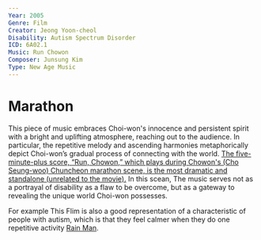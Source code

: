 ```yaml
---
Year: 2005 
Genre: Film 
Creator: Jeong Yoon-cheol
Disability: Autism Spectrum Disorder
ICD: 6A02.1
Music: Run Chowon
Composer: Junsung Kim
Type: New Age Music
---
```


# Marathon

This piece of music embraces Choi-won's innocence and persistent spirit with a bright and uplifting atmosphere, reaching out to the audience. In particular, the repetitive melody and ascending harmonies metaphorically depict Choi-won’s gradual process of connecting with the world. [The five-minute-plus score, “Run, Chowon,” which plays during Chowon's (Cho Seung-woo) Chuncheon marathon scene, is the most dramatic and standalone (unrelated to the movie).](https://youtu.be/6nM9hL95LzA?si=pFjQp4X-W6ni9pBb) In this scean, The music serves not as a portrayal of disability as a flaw to be overcome, but as a gateway to revealing the unique world Choi-won possesses.

For example This Flim is also a good representation of a characteristic of people with autism, which is that they feel calmer when they do one repetitive activity [Rain Man](ahn_ire.md). 


